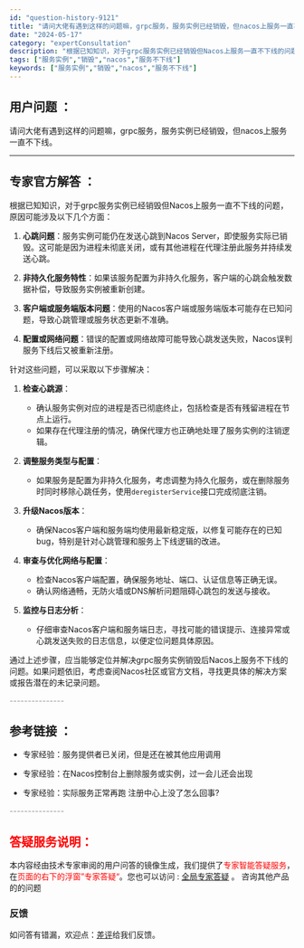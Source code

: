 ```yaml
---
id: "question-history-9121"
title: "请问大佬有遇到这样的问题嘛，grpc服务，服务实例已经销毁，但nacos上服务一直不下线。"
date: "2024-05-17"
category: "expertConsultation"
description: "根据已知知识，对于grpc服务实例已经销毁但Nacos上服务一直不下线的问题，原因可能涉及以下几个方面：1. **心跳问题**：服务实例可能仍在发送心跳到Nacos Server，即使服务实际已销毁。这可能是因为进程未彻底关闭，或有其他进程在代理注册此服务并持续发送心跳。2. **非持久化服务特性*"
tags: ["服务实例","销毁","nacos","服务不下线"]
keywords: ["服务实例","销毁","nacos","服务不下线"]
---
```


## 用户问题 ： 
 请问大佬有遇到这样的问题嘛，grpc服务，服务实例已经销毁，但nacos上服务一直不下线。  

---------------
## 专家官方解答 ：

根据已知知识，对于grpc服务实例已经销毁但Nacos上服务一直不下线的问题，原因可能涉及以下几个方面：

1. **心跳问题**：服务实例可能仍在发送心跳到Nacos Server，即使服务实际已销毁。这可能是因为进程未彻底关闭，或有其他进程在代理注册此服务并持续发送心跳。

2. **非持久化服务特性**：如果该服务配置为非持久化服务，客户端的心跳会触发数据补偿，导致服务实例被重新创建。

3. **客户端或服务端版本问题**：使用的Nacos客户端或服务端版本可能存在已知问题，导致心跳管理或服务状态更新不准确。

4. **配置或网络问题**：错误的配置或网络故障可能导致心跳发送失败，Nacos误判服务下线后又被重新注册。

针对这些问题，可以采取以下步骤解决：

1. **检查心跳源**：
   - 确认服务实例对应的进程是否已彻底终止，包括检查是否有残留进程在节点上运行。
   - 如果存在代理注册的情况，确保代理方也正确地处理了服务实例的注销逻辑。

2. **调整服务类型与配置**：
   - 如果服务是配置为非持久化服务，考虑调整为持久化服务，或在删除服务时同时移除心跳任务，使用`deregisterService`接口完成彻底注销。

3. **升级Nacos版本**：
   - 确保Nacos客户端和服务端均使用最新稳定版，以修复可能存在的已知bug，特别是针对心跳管理和服务上下线逻辑的改进。

4. **审查与优化网络与配置**：
   - 检查Nacos客户端配置，确保服务地址、端口、认证信息等正确无误。
   - 确认网络通畅，无防火墙或DNS解析问题阻碍心跳包的发送与接收。

5. **监控与日志分析**：
   - 仔细审查Nacos客户端和服务端日志，寻找可能的错误提示、连接异常或心跳发送失败的日志信息，以便定位问题具体原因。

通过上述步骤，应当能够定位并解决grpc服务实例销毁后Nacos上服务不下线的问题。如果问题依旧，考虑查阅Nacos社区或官方文档，寻找更具体的解决方案或报告潜在的未记录问题。


<font color="#949494">---------------</font> 


## 参考链接 ：

* 专家经验：服务提供者已关闭，但是还在被其他应用调用 
 
 * 专家经验：在Nacos控制台上删除服务或实例，过一会儿还会出现 
 
 * 专家经验：实际服务正常再跑 注册中心上没了怎么回事? 


 <font color="#949494">---------------</font> 
 


## <font color="#FF0000">答疑服务说明：</font> 

本内容经由技术专家审阅的用户问答的镜像生成，我们提供了<font color="#FF0000">专家智能答疑服务</font>，在<font color="#FF0000">页面的右下的浮窗”专家答疑“</font>。您也可以访问 : [全局专家答疑](https://answer.opensource.alibaba.com/docs/intro) 。 咨询其他产品的的问题

### 反馈
如问答有错漏，欢迎点：[差评](https://ai.nacos.io/user/feedbackByEnhancerGradePOJOID?enhancerGradePOJOId=13678)给我们反馈。
